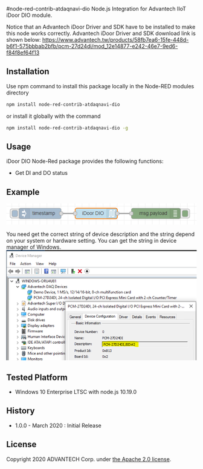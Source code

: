 #node-red-contrib-atdaqnavi-dio
Node.js Integration for Advantech IIoT iDoor DIO module.

Notice that an Advantech iDoor Driver and SDK have to be installed to make this node works correctly.
Advantech iDoor Driver and SDK download link is shown below:
  https://www.advantech.tw/products/58fb7ea6-15fe-448d-b6f1-575bbbab2bfb/pcm-27d24di/mod_12e14877-e242-46e7-9ed6-f84f8ef64f13


## Installation
Use npm command to install this package locally in the Node-RED modules directory
``` bash
npm install node-red-contrib-atdaqnavi-dio
```
or install it globally with the command
```bash
npm install node-red-contrib-atdaqnavi-dio -g
```


## Usage
iDoor DIO Node-Red package provides the following functions:
 - Get DI and DO status


## Example
![sample flow](./sampleflow.png)  

You need get the correct string of device description and the string  depend on your system or hardware setting. You can get the string in device manager of Windows.
![device_description](./device_description.png)  

## Tested Platform
- Windows 10 Enterprise LTSC with node.js 10.19.0


## History
- 1.0.0 - March 2020 : Initial Release

## License
Copyright 2020 ADVANTECH Corp. under [the Apache 2.0 license](LICENSE).
